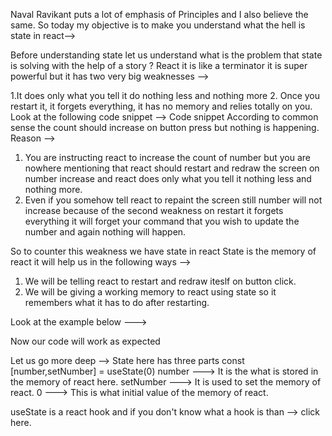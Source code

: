 Naval Ravikant puts a lot of emphasis of Principles and I also believe the same. 
So today my objective is to make you understand what the hell is state in react-->

Before understanding state let us understand what is the problem that state is solving with the help of a story ?
React it is like a terminator it is super powerful but it has two very big weaknesses -->
 
1.It does only what you tell it do nothing less and nothing more 
2. Once you restart it, it forgets everything, it has no memory and relies totally on you.
Look at the following code snippet -->
Code snippet 
According to common sense the count should increase on button press but nothing is happening.
Reason -->
1. You are instructing react to increase the count of number  but you are nowhere mentioning that react should restart and  redraw the screen on number increase and react does only what you tell it nothing less and nothing more.
2. Even if you somehow tell react to repaint the screen still number will not increase because of the second weakness on restart it forgets everything it will forget your command that you wish to update the number and again nothing will happen.

So to counter this weakness we have state in react
State is the memory of react it will help us in the following ways -->
1. We will be telling react to restart and redraw iteslf on button click.
2. We will be giving a working memory to react using state so it remembers what it has to do after restarting.

Look at the example below --->

Now our code will work as expected 

Let us go more deep -->
State here has three parts
const [number,setNumber] = useState(0)
number ---> It is the what is stored in the memory of react here.
setNumber ---> It is used to set the memory of react.
0 ---> This is what initial value of the memory of react.

useState is a react hook and if you don't know what a hook is than --> click here.






